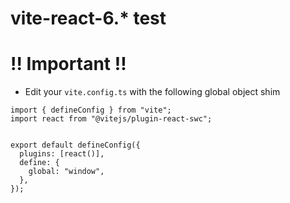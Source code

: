 # vite-react-6.\* test

# !! Important !!

- Edit your `vite.config.ts` with the following global object shim

```
import { defineConfig } from "vite";
import react from "@vitejs/plugin-react-swc";


export default defineConfig({
  plugins: [react()],
  define: {
    global: "window",
  },
});
```
